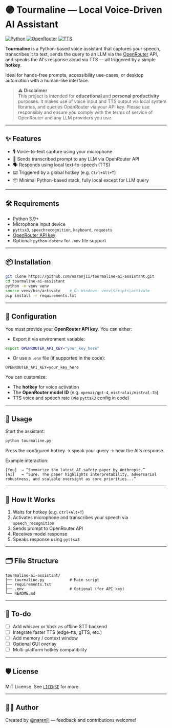 # 🟣 Tourmaline — Local Voice-Driven AI Assistant

<p align="left">
  <a href="https://www.python.org/"><img src="https://img.shields.io/badge/Python-3.9+-blue?logo=python" alt="Python"></a>
  <a href="https://openrouter.ai/"><img src="https://img.shields.io/badge/OpenRouter-API-brightgreen?logo=openai" alt="OpenRouter"></a>
  <a href="https://pypi.org/project/pyttsx3/"><img src="https://img.shields.io/badge/TTS-pyttsx3-orange" alt="TTS"></a>
</p>

**Tourmaline** is a Python-based voice assistant that captures your speech, transcribes it to text, sends the query to an LLM via the [OpenRouter](https://openrouter.ai) API, and speaks the AI's response aloud via TTS — all triggered by a simple **hotkey**.

Ideal for hands-free prompts, accessibility use-cases, or desktop automation with a human-like interface.

> ⚠️ **Disclaimer**  
> This project is intended for **educational** and **personal productivity** purposes. It makes use of voice input and TTS output via local system libraries, and queries OpenRouter via your API key. Please use responsibly and ensure you comply with the terms of service of OpenRouter and any LLM providers you use.

---

## ✨ Features

- 🎙️ Voice-to-text capture using your microphone
- 🔗 Sends transcribed prompt to any LLM via OpenRouter API
- 🗣️ Responds using local text-to-speech (TTS)
- ⌨️ Triggered by a global hotkey (e.g. `Ctrl+Alt+T`)
- 📦 Minimal Python-based stack, fully local except for LLM query

---

## 🛠 Requirements

- Python 3.9+
- Microphone input device
- `pyttsx3`, `speechrecognition`, `keyboard`, `requests`
- [OpenRouter API key](https://openrouter.ai/)
- Optional: `python-dotenv` for `.env` file support

---

## 📦 Installation

```bash
git clone https://github.com/naranjii/tourmaline-ai-assistant.git
cd tourmaline-ai-assistant
python -m venv venv
source venv/bin/activate    # On Windows: venv\Scripts\activate
pip install -r requirements.txt
```

---

## 🔧 Configuration

You must provide your **OpenRouter API key**. You can either:

- Export it via environment variable:

```bash
export OPENROUTER_API_KEY="your_key_here"
```

- Or use a `.env` file (if supported in the code):

```
OPENROUTER_API_KEY=your_key_here
```

You can customize:
- The **hotkey** for voice activation
- The **OpenRouter model ID** (e.g. `openai/gpt-4`, `mistralai/mistral-7b`)
- TTS voice and speech rate (via `pyttsx3` config in code)

---

## 🚀 Usage

Start the assistant:

```bash
python tourmaline.py
```

Press the configured hotkey → speak your query → hear the AI's response.

Example interaction:

```text
[You]  → “Summarize the latest AI safety paper by Anthropic.”
[AI]   → “Sure. The paper highlights interpretability, adversarial robustness, and scalable oversight as core priorities...”
```

---

## 🧠 How It Works

1. Waits for hotkey (e.g. `Ctrl+Alt+T`)
2. Activates microphone and transcribes your speech via `speech_recognition`
3. Sends prompt to OpenRouter API
4. Receives model response
5. Speaks response using `pyttsx3`

---

## 🗂 File Structure

```
tourmaline-ai-assistant/
├── tourmaline.py           # Main script
├── requirements.txt
├── .env                    # Optional (for API key)
└── README.md
```

---

## 🚧 To-do

- [ ] Add whisper or Vosk as offline STT backend
- [ ] Integrate faster TTS (edge-tts, gTTS, etc.)
- [ ] Add memory / context window
- [ ] Optional GUI overlay
- [ ] Multi-platform hotkey compatibility

---

## 🛡 License

MIT License. See [`LICENSE`](./LICENSE) for more.

---

## 👨‍💻 Author

Created by [@naranjii](https://github.com/naranjii) — feedback and contributions welcome!

